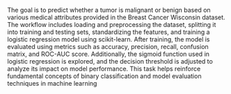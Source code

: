 The goal is to predict whether a tumor is malignant or benign based on various medical attributes provided in the Breast Cancer Wisconsin dataset. The workflow includes loading and preprocessing the dataset, splitting it into training and testing sets, standardizing the features, and training a logistic regression model using scikit-learn. After training, the model is evaluated using metrics such as accuracy, precision, recall, confusion matrix, and ROC-AUC score. Additionally, the sigmoid function used in logistic regression is explored, and the decision threshold is adjusted to analyze its impact on model performance. This task helps reinforce fundamental concepts of binary classification and model evaluation techniques in machine learning
